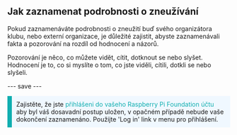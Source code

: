 ## Jak zaznamenat podrobnosti o zneužívání

Pokud zaznamenáváte podrobnosti o zneužití buď svého organizátora klubu, nebo externí organizace, je důležité zajistit, abyste zaznamenávali fakta a pozorování na rozdíl od hodnocení a názorů.

Pozorování je něco, co můžete vidět, cítit, dotknout se nebo slyšet. Hodnocení je to, co si myslíte o tom, co jste viděli, cítili, dotkli se nebo slyšeli.

--- save ---

<p style="border-left: solid; border-width:10px; border-color: #0faeb0; background-color: aliceblue; padding: 10px;">
Zajistěte, že jste <span style="color: #0faeb0">přihlášeni do vašeho Raspberry Pi Foundation účtu</span> aby byl váš dosavadní postup uložen, v opačném případě nebude vaše dokončení zaznamenáno. Použijte 'Log in' link v menu pro přihlášení.
</p>
